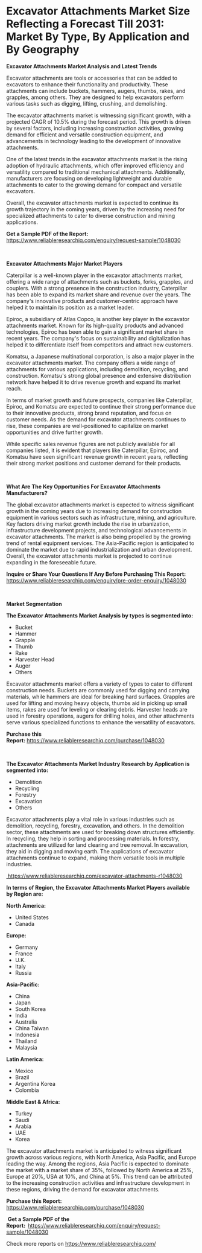 <p><h1>Excavator Attachments Market Size Reflecting a Forecast Till 2031: Market By Type, By Application and By Geography</h1></p><p><strong>Excavator Attachments Market Analysis and Latest Trends</strong></p>
<p><p>Excavator attachments are tools or accessories that can be added to excavators to enhance their functionality and productivity. These attachments can include buckets, hammers, augers, thumbs, rakes, and grapples, among others. They are designed to help excavators perform various tasks such as digging, lifting, crushing, and demolishing.</p><p>The excavator attachments market is witnessing significant growth, with a projected CAGR of 10.5% during the forecast period. This growth is driven by several factors, including increasing construction activities, growing demand for efficient and versatile construction equipment, and advancements in technology leading to the development of innovative attachments.</p><p>One of the latest trends in the excavator attachments market is the rising adoption of hydraulic attachments, which offer improved efficiency and versatility compared to traditional mechanical attachments. Additionally, manufacturers are focusing on developing lightweight and durable attachments to cater to the growing demand for compact and versatile excavators.</p><p>Overall, the excavator attachments market is expected to continue its growth trajectory in the coming years, driven by the increasing need for specialized attachments to cater to diverse construction and mining applications.</p></p>
<p><strong>Get a Sample PDF of the Report:&nbsp;</strong> <a href="https://www.reliableresearchiq.com/enquiry/request-sample/1048030">https://www.reliableresearchiq.com/enquiry/request-sample/1048030</a></p>
<p>&nbsp;</p>
<p><strong>Excavator Attachments Major Market Players</strong></p>
<p><p>Caterpillar is a well-known player in the excavator attachments market, offering a wide range of attachments such as buckets, forks, grapples, and couplers. With a strong presence in the construction industry, Caterpillar has been able to expand its market share and revenue over the years. The company's innovative products and customer-centric approach have helped it to maintain its position as a market leader.</p><p>Epiroc, a subsidiary of Atlas Copco, is another key player in the excavator attachments market. Known for its high-quality products and advanced technologies, Epiroc has been able to gain a significant market share in recent years. The company's focus on sustainability and digitalization has helped it to differentiate itself from competitors and attract new customers.</p><p>Komatsu, a Japanese multinational corporation, is also a major player in the excavator attachments market. The company offers a wide range of attachments for various applications, including demolition, recycling, and construction. Komatsu's strong global presence and extensive distribution network have helped it to drive revenue growth and expand its market reach.</p><p>In terms of market growth and future prospects, companies like Caterpillar, Epiroc, and Komatsu are expected to continue their strong performance due to their innovative products, strong brand reputation, and focus on customer needs. As the demand for excavator attachments continues to rise, these companies are well-positioned to capitalize on market opportunities and drive further growth.</p><p>While specific sales revenue figures are not publicly available for all companies listed, it is evident that players like Caterpillar, Epiroc, and Komatsu have seen significant revenue growth in recent years, reflecting their strong market positions and customer demand for their products.</p></p>
<p>&nbsp;</p>
<p><strong>What Are The Key Opportunities For Excavator Attachments Manufacturers?</strong></p>
<p><p>The global excavator attachments market is expected to witness significant growth in the coming years due to increasing demand for construction equipment in various sectors such as infrastructure, mining, and agriculture. Key factors driving market growth include the rise in urbanization, infrastructure development projects, and technological advancements in excavator attachments. The market is also being propelled by the growing trend of rental equipment services. The Asia-Pacific region is anticipated to dominate the market due to rapid industrialization and urban development. Overall, the excavator attachments market is projected to continue expanding in the foreseeable future.</p></p>
<p><strong>Inquire or Share Your Questions If Any Before Purchasing This Report:</strong> <a href="https://www.reliableresearchiq.com/enquiry/pre-order-enquiry/1048030">https://www.reliableresearchiq.com/enquiry/pre-order-enquiry/1048030</a></p>
<p>&nbsp;</p>
<p><strong>Market Segmentation</strong></p>
<p><strong>The Excavator Attachments Market Analysis by types is segmented into:</strong></p>
<p><ul><li>Bucket</li><li>Hammer</li><li>Grapple</li><li>Thumb</li><li>Rake</li><li>Harvester Head</li><li>Auger</li><li>Others</li></ul></p>
<p><p>Excavator attachments market offers a variety of types to cater to different construction needs. Buckets are commonly used for digging and carrying materials, while hammers are ideal for breaking hard surfaces. Grapples are used for lifting and moving heavy objects, thumbs aid in picking up small items, rakes are used for leveling or clearing debris. Harvester heads are used in forestry operations, augers for drilling holes, and other attachments serve various specialized functions to enhance the versatility of excavators.</p></p>
<p><strong>Purchase this Report:&nbsp;</strong><a href="https://www.reliableresearchiq.com/purchase/1048030">https://www.reliableresearchiq.com/purchase/1048030</a></p>
<p>&nbsp;</p>
<p><strong>The Excavator Attachments Market Industry Research by Application is segmented into:</strong></p>
<p><ul><li>Demolition</li><li>Recycling</li><li>Forestry</li><li>Excavation</li><li>Others</li></ul></p>
<p><p>Excavator attachments play a vital role in various industries such as demolition, recycling, forestry, excavation, and others. In the demolition sector, these attachments are used for breaking down structures efficiently. In recycling, they help in sorting and processing materials. In forestry, attachments are utilized for land clearing and tree removal. In excavation, they aid in digging and moving earth. The applications of excavator attachments continue to expand, making them versatile tools in multiple industries.</p></p>
<p><a href="https://www.reliableresearchiq.com/excavator-attachments-r1048030">&nbsp;https://www.reliableresearchiq.com/excavator-attachments-r1048030</a></p>
<p><strong>In terms of Region, the Excavator Attachments Market Players available by Region are:</strong></p>
<p>
    <p> <strong> North America: </strong>
        <ul>
            <li>United States</li>
            <li>Canada</li>
        </ul>
        </p> 
    <p> <strong> Europe: </strong>
        <ul>
            <li>Germany</li>
            <li>France</li>
            <li>U.K.</li>
            <li>Italy</li>
            <li>Russia</li>
        </ul>
        </p> 
    <p> <strong> Asia-Pacific: </strong>
        <ul>
            <li>China</li>
            <li>Japan</li>
            <li>South Korea</li>
            <li>India</li>
            <li>Australia</li>
            <li>China Taiwan</li>
            <li>Indonesia</li>
            <li>Thailand</li>
            <li>Malaysia</li>
        </ul>
        </p> 
    <p> <strong> Latin America: </strong>
        <ul>
            <li>Mexico</li>
            <li>Brazil</li>
            <li>Argentina Korea</li>
            <li>Colombia</li>
        </ul>
        </p> 
    <p> <strong> Middle East & Africa: </strong>
        <ul>
            <li>Turkey</li>
            <li>Saudi</li>
            <li>Arabia</li>
            <li>UAE</li>
            <li>Korea</li>
        </ul>
    </p>
    </p>
<p><p>The excavator attachments market is anticipated to witness significant growth across various regions, with North America, Asia Pacific, and Europe leading the way. Among the regions, Asia Pacific is expected to dominate the market with a market share of 35%, followed by North America at 25%, Europe at 20%, USA at 10%, and China at 5%. This trend can be attributed to the increasing construction activities and infrastructure development in these regions, driving the demand for excavator attachments.</p></p>
<p><strong>Purchase this Report: </strong><a href="https://www.reliableresearchiq.com/purchase/1048030">https://www.reliableresearchiq.com/purchase/1048030</a></p>
<p>&nbsp;<strong>Get a Sample PDF of the Report:&nbsp;&nbsp;</strong><a href="https://www.reliableresearchiq.com/enquiry/request-sample/1048030">https://www.reliableresearchiq.com/enquiry/request-sample/1048030</a></p>
<p><strong></strong></p>
<p>Check more reports on <a href="https://www.reliableresearchiq.com/">https://www.reliableresearchiq.com/</a></p>